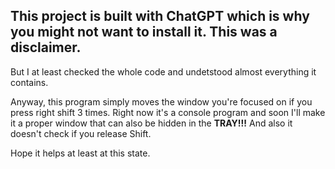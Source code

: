 ## This project is built with ChatGPT which is why you might not want to install it. This was a disclaimer.
But I at least checked the whole code and undetstood almost everything it contains.

Anyway, this program simply moves the window you're focused on if you press right shift 3 times.
Right now it's a console program and soon I'll make it a proper window that can also be hidden in the **TRAY!!!**
And also it doesn't check if you release Shift.

Hope it helps at least at this state.